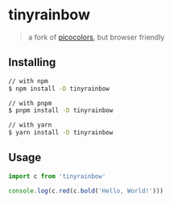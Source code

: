 # tinyrainbow

> a fork of [picocolors](https://www.npmjs.com/package/picocolors), but browser friendly

## Installing

```bash
// with npm
$ npm install -D tinyrainbow

// with pnpm
$ pnpm install -D tinyrainbow

// with yarn
$ yarn install -D tinyrainbow
```

## Usage

```js
import c from 'tinyrainbow'

console.log(c.red(c.bold('Hello, World!')))
```
